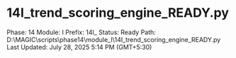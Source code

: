 # 14I_trend_scoring_engine_READY.py

Phase: 14
Module: I
Prefix: 14I_
Status: Ready
Path: D:\MAGIC\scripts\phase14\module_I\14I_trend_scoring_engine_READY.py
Last Updated: July 28, 2025 5:14 PM (GMT+5:30)
